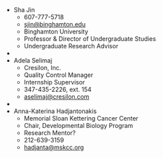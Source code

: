 - Sha Jin
	- 607-777-5718
	- sjin@binghamton.edu
	- Binghamton University
	- Professor & Director of Undergraduate Studies
	- Undergraduate Research Advisor
-
- Adela Selimaj
	- Cresilon, Inc.
	- Quality Control Manager
	- Internship Supervisor
	- ​347-435-2226, ext. 154
	- aselimaj@cresilon.com
-
- Anna-Katerina Hadjantonakis
	- Memorial Sloan Kettering Cancer Center
	- Chair, Developmental Biology Program
	- Research Mentor?
	- 212-639-3159
	- hadjanta@mskcc.org